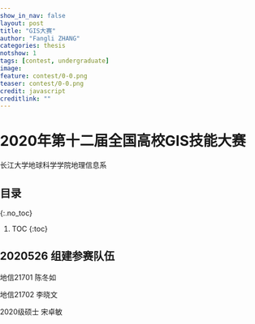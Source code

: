 ```yaml
---
show_in_nav: false
layout: post
title: "GIS大赛"
author: "Fangli ZHANG"
categories: thesis
notshow: 1
tags: [contest, undergraduate]
image:
feature: contest/0-0.png
teaser: contest/0-0.png
credit: javascript
creditlink: ""
---
```


# 2020年第十二届全国高校GIS技能大赛

长江大学地球科学学院地理信息系

## 目录
{:.no_toc}
1. TOC
{:toc}

## 2020526 组建参赛队伍
地信21701 陈冬如

地信21702 李晓文

2020级硕士 宋卓敏

<html>
  <head>
    <meta name="viewport" content="initial-scale=1.0, user-scalable=no" />
    <meta http-equiv="Content-Type" content="text/html; charset=utf-8" />
    <title>Hello, World</title>
    <style type="text/css">
        html{height:100%}
        body{height:100%;margin:0px;padding:0px}
        #container{height:100%}
    </style>
    <script type="text/javascript" src="http://api.map.baidu.com/api?v=2.0&ak=UQIbZ8RrepxcyoSARRWIrIxZNdSyt96f"></script>
  </head>

  <body>
    <div id="container"></div>
    <script type="text/javascript">
        var map = new BMap.Map("container");
        var point = new BMap.Point(116.404, 39.915);
        map.centerAndZoom(point, 15);
    </script>
  </body>
</html>

## 2020614 确定参赛主题
武汉人物

